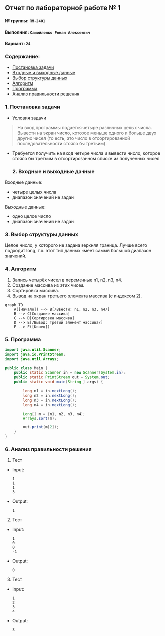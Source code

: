 ## Отчет по лабораторной работе № 1

#### № группы: `ПМ-2401`

#### Выполнил: `Самойленко Роман Алексеевич`

#### Вариант: `24`

### Cодержание:

- [Постановка задачи](#1-постановка-задачи)
- [Входные и выходные данные](#2-входные-и-выходные-данные)
- [Выбор структуры данных](#3-выбор-структуры-данных)
- [Алгоритм](#4-алгоритм)
- [Программа](#5-программа)
- [Анализ правильности решения](#6-анализ-правильности-решения)

### 1. Постановка задачи

- Условия задачи

> На вход программы подается четыре различных целых числа. Вывести на
экран число, которое меньше одного и больше двух других чисел (то есть,
это число в отсортированной последовательности стояло бы третьим).


- Требуется получить на вход четыре числа и вывести число, которое стояло бы третьим в отсортированном списке из полученных чисел

  ### 2. Входные и выходные данные

Входные данные:
- четыре целых числа
- диапазон значений не задан

Выходные данные:
- одно целое число
- диапазон значений не задан

### 3. Выбор структуры данных

Целое число, у которого не задана верхняя граница. Лучше всего подходит long, т.к. этот тип данных имеет самый большой диапазон значений.

### 4. Алгоритм

1. Запись четырёх чисел в переменные n1, n2, n3, n4.
2. Создание массива из этих чисел.
3. Сортировка массива.
4. Вывод на экран третьего элемента массива (с индексом 2).

```mermaid
graph TD
    A([Начало]) --> B[/Ввести: n1, n2, n3, n4/]
    B --> C[Создание массива]
    C --> D[Сортировка массива]
    D --> E[/Вывод: Третий элемент массива/]
    E --> F([Конец])

```

### 5. Программа

```java
import java.util.Scanner;
import java.io.PrintStream;
import java.util.Arrays;

public class Main {
    public static Scanner in = new Scanner(System.in);
    public static PrintStream out = System.out;
    public static void main(String[] args) {

        long n1 = in.nextLong();
        long n2 = in.nextLong();
        long n3 = in.nextLong();
        long n4 = in.nextLong();

        Long[] m = {n1, n2, n3, n4};
        Arrays.sort(m);

        out.print(m[2]);
    }
}
```

### 6. Анализ правильности решения

1. Тест

- Input:
    ```
    1
    1
    1
    3
    ```

- Output:
    ```
    1
    ```

2. Тест

- Input:
    ```
    1
    0
    0
    -1
    ```

- Output:
    ```
    0
    ```
3. Тест

- Input:
    ```
    1
    2
    3
    4
    ```

- Output:
    ```
    3
    ```
